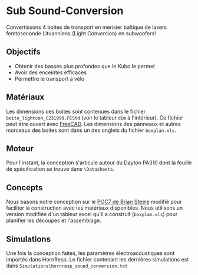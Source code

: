 # Sub Sound-Conversion
Convertissons 4 boites de transport en merisier baltique de lasers femtoseconde Lituanniens (Light Conversion) en subwoofers!

## Objectifs
- Obtenir des basses plus profondes que le Kubo le permet
- Avoir des enceintes efficaces
- Permettre le transport à vélo


## Matériaux
Les dimensions des boites sont contenues dans le fichier `boite_lightcon_C231999.FCStd` (voir le tableur `dim` à l'intérieur). Ce fichier peut être ouvert avec [FreeCAD](https://www.freecad.org/). Les dimensions des panneaux et autres morceaux des boites sont dans un des onglets du fichier `boxplan.xls`.

## Moteur

Pour l'instant, la conception s'articule autour du Dayton PA310 dont la feuille de spécification se trouve dans `\Datasheets`.

## Concepts

Nous basons notre conception sur le [POC7 de Brian Steele](https://www.diysubwoofers.org/projects/other/POC7/) modifié pour faciliter la construction avec les matériaux disponibles. Nous utilisons un version modifiée d'un tableur excel qu'il a construit (`boxplan.xls`) pour planifier les découpes et l'assemblage.

## Simulations
Une fois la conception faites, les paramètres électroacoustiques sont importés dans HornResp. Le fichier contenant les dernières simulations est dans `Simulations\hornresp_sound_conversion.txt`
